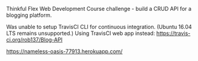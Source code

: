 Thinkful Flex Web Development Course challenge - build a CRUD API for a blogging platform.

Was unable to setup TravisCI CLI for continuous integration. (Ubuntu 16.04 LTS remains unsupported.)  Using TravisCI web app instead: https://travis-ci.org/rob137/Blog-API

https://nameless-oasis-77913.herokuapp.com/